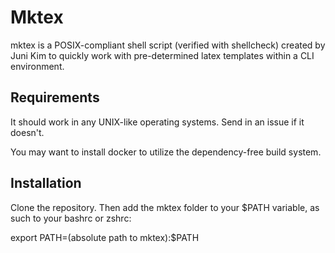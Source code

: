 # Mktex

mktex is a POSIX-compliant shell script (verified with shellcheck) created by
Juni Kim to quickly work with pre-determined latex templates within a CLI
environment.

## Requirements

It should work in any UNIX-like operating systems. Send in an issue if it
doesn't.

You may want to install docker to utilize the dependency-free build system.

## Installation

Clone the repository. Then add the mktex folder to your
$PATH variable, as such to your bashrc or zshrc:

export PATH=(absolute path to mktex):$PATH
